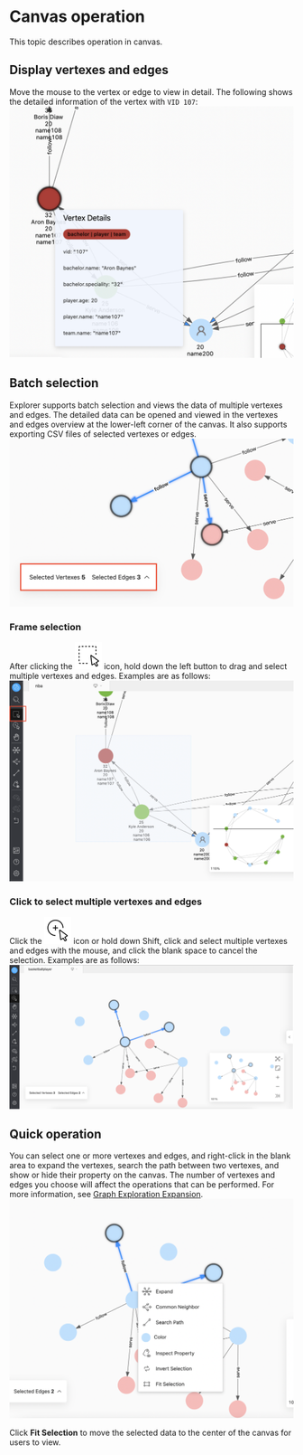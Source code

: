 # Canvas operation

This topic describes operation in canvas.

## Display vertexes and edges

Move the mouse to the vertex or edge to view in detail. The following shows the detailed information of the vertex with `VID 107`:
![show](../figs/ex-ug-024-1.png)

## Batch selection

Explorer supports batch selection and views the data of multiple vertexes and edges. The detailed data can be opened and viewed in the vertexes and edges overview at the lower-left corner of the canvas. It also supports exporting CSV files of selected vertexes or edges.
![review](../figs/ex-ug-027.png)

### Frame selection

After clicking the ![frameselect](../figs/nav-frameSelect.png) icon, hold down the left button to drag and select multiple vertexes and edges. Examples are as follows:
![slect](../figs/ex-ug-023-1.png)

### Click to select multiple vertexes and edges

Click the ![singleselect](../figs/nav-singleSelect.png) icon or hold down Shift, click and select multiple vertexes and edges with the mouse, and click the blank space to cancel the selection. Examples are as follows:
![select](../figs/ex-ug-025.png)

## Quick operation

You can select one or more vertexes and edges, and right-click in the blank area to expand the vertexes, search the path between two vertexes, and show or hide their property on the canvas. The number of vertexes and edges you choose will affect the operations that can be performed. For more information, see [Graph Exploration Expansion](../operation-guide/ex-ug-graph-exploration.md).
![quick](../figs/ex-ug-026.png)

Click **Fit Selection** to move the selected data to the center of the canvas for users to view.